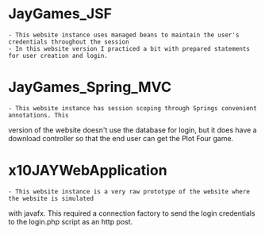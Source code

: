 # JayGames_JSF
	- This website instance uses managed beans to maintain the user's credentials throughout the session
	- In this website version I practiced a bit with prepared statements for user creation and login.

# JayGames_Spring_MVC
	- This website instance has session scoping through Springs convenient annotations. This
version of the website doesn't use the database for login, but it does have a download controller
so that the end user can get the Plot Four game.

# x10JAYWebApplication
	- This website instance is a very raw prototype of the website where the website is simulated
with javafx. This required a connection factory to send the login credentials to the login.php script
as an http post.